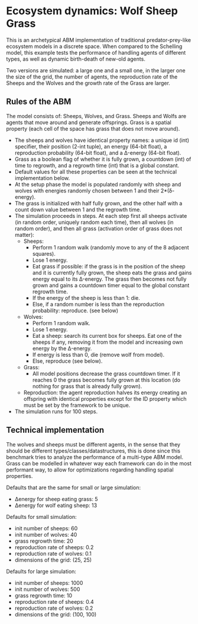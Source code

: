 # Ecosystem dynamics: Wolf Sheep Grass

This is an archetypical ABM implementation of traditional predator-prey-like ecosystem models in a discrete space.
When compared to the Schelling model, this example tests the performance of handling agents of different types, as well as dynamic birth-death of new-old agents.

Two versions are simulated: a large one and a small one, in the larger one the size of the grid, the number of agents, the reproduction rate of the Sheeps and the Wolves and  the growth rate of the Grass are larger.

## Rules of the ABM

The model consists of: Sheeps, Wolves, and Grass. Sheeps and Wolfs are agents that move around and generate offsprings. Grass is a spatial property (each cell of the space has grass that does not move around).

- The sheeps and wolves have identical property names: a unique id (int) specifier, their position (2-int tuple), an energy (64-bit float), a reproduction probability (64-bit float), and a Δ-energy (64-bit float).
- Grass as a boolean flag of whether it is fully grown, a countdown (int) of time to regrowth, and a regrowth time (int) that is a global constant.
- Default values for all these properties can be seen at the technical implementation below.
- At the setup phase the model is populated randomly with sheep and wolves with energies randomly chosen between 1 and their 2*(δ-energy).
- The grass is initialized with half fully grown, and the other half with a count down value between 1 and the regrowth time.
- The simulation proceeds in steps. At each step first all sheeps activate (in random order, uniquely random each time), then all wolves (in random order), and then all grass (activation order of grass does not matter):
  - Sheeps:
    - Perform 1 random walk (randomly move to any of the 8 adjacent squares).
    - Lose 1 energy.
    - Eat grass if possible: if the grass is in the position of the sheep and it is currently fully grown, the sheep eats the grass and gains energy equal to its Δ-energy. The grass then becomes not fully grown and gains a countdown timer equal to the global constant regrowth time.
    - If the energy of the sheep is less than 1: die.
    - Else, if a random number is less than the reproduction probability: reproduce. (see below)
  - Wolves:
    - Perform 1 random walk.
    - Lose 1 energy.
    - Eat a sheep: search its current box for sheeps. Eat one of the sheeps if any, removing it from the model and increasing own energy by the Δ-energy.
    - If energy is less than 0, die (remove wolf from model).
    - Else, reproduce (see below).
  - Grass:
    - All model positions decrease the grass countdown timer. If it reaches 0 the grass becomes fully grown at this location (do nothing for grass that is already fully grown).
  - Reproduction: the agent reproduction halves its energy creating an offspring with identical properties except for the ID property which must be set by the framework to be unique.
- The simulation runs for 100 steps.

## Technical implementation

The wolves and sheeps must be different agents, in the sense that they should be different types/classes/datastructures, this is done since this benchmark tries to analyze the performance of a multi-type ABM model. Grass can be modelled in whatever way each framework can do in the most performant way, to allow for optimizations regarding handling spatial properties.

Defaults that are the same for small or large simulation:

- Δenergy for sheep eating grass: 5
- Δenergy for wolf eating sheep: 13

Defaults for small simulation:

- init number of sheeps: 60
- init number of wolves: 40
- grass regrowth time: 20
- reproduction rate of sheeps: 0.2
- reproduction rate of wolves: 0.1
- dimensions of the grid: (25, 25)

Defaults for large simulation:

- init number of sheeps: 1000
- init number of wolves: 500
- grass regrowth time: 10
- reproduction rate of sheeps: 0.4
- reproduction rate of wolves: 0.2
- dimensions of the grid: (100, 100)
